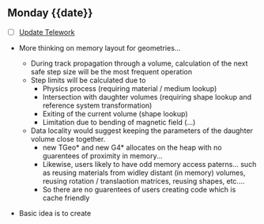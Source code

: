 ## Monday {{date}}

- [ ] [Update Telework](https://docs.google.com/spreadsheets/d/16AZZBiKL1s6eGgH2KFiJPnD8-TjRsC0HYy4Qdmbr358/edit#gid=0)

- More thinking on memory layout for geometries...
	- During track propagation through a volume, calculation of the next safe step size will be the most frequent operation
	- Step limits will be calculated due to 
		- Physics process (requiring material / medium lookup)
		- Intersection with daughter volumes (requiring shape lookup and reference system transformation)
		- Exiting of the current volume (shape lookup)
		- Limitation due to bending of magnetic field (...)
	- Data locality would suggest keeping the parameters of the daughter volume close together.
		- new TGeo* and new G4* allocates on the heap with no guarentees of proximity in memory...
		- Likewise, users likely to have odd memory access paterns... such as reusing materials from widley distant (in memory) volumes, reusing rotation / translaotion matrices, reusing shapes, etc....
		- So there are no guarentees of users creating code which is cache friendly

- Basic idea is to create